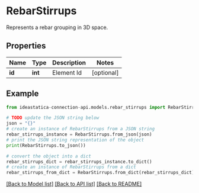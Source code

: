 # RebarStirrups

Represents a rebar grouping in 3D space.

## Properties

Name | Type | Description | Notes
------------ | ------------- | ------------- | -------------
**id** | **int** | Element Id | [optional] 

## Example

```python
from ideastatica-connection-api.models.rebar_stirrups import RebarStirrups

# TODO update the JSON string below
json = "{}"
# create an instance of RebarStirrups from a JSON string
rebar_stirrups_instance = RebarStirrups.from_json(json)
# print the JSON string representation of the object
print(RebarStirrups.to_json())

# convert the object into a dict
rebar_stirrups_dict = rebar_stirrups_instance.to_dict()
# create an instance of RebarStirrups from a dict
rebar_stirrups_from_dict = RebarStirrups.from_dict(rebar_stirrups_dict)
```
[[Back to Model list]](../README.md#documentation-for-models) [[Back to API list]](../README.md#documentation-for-api-endpoints) [[Back to README]](../README.md)


